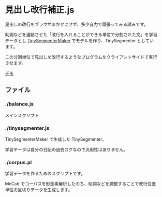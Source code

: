 見出し改行補正.js
=================

見出しの改行をブラウザまかせにせず、多少自力で頑張ってみる試みです。

助詞などを連結させた「改行を入れることができる単位で分割された文」を学習データとし
<a href="https://github.com/shogo82148/TinySegmenterMaker">TinySegmenterMaker</a>
でモデルを作り、TinySegmenter としています。

この分割単位で見出しを改行するようなプログラムをクライアントサイドで実行させます。

<a href="https://lowreal.net/2017/midashi-kaigyo/">デモ</a>

## ファイル

### ./balance.js

メインスクリプト

### ./tinysegmenter.js

TinySegmenterMaker で生成した TinySegmenter。

学習データは自分の日記の過去ログなので汎用性はありません。

### ./corpus.pl

学習データを作るためのスクリプトです。

MeCab でコーパスを形態素解析したのち、助詞などを調整することで改行位置単位の区切りデータを生成します。
